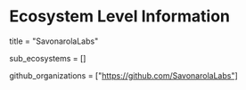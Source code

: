 # Ecosystem Level Information
title = "SavonarolaLabs"

sub_ecosystems = []

github_organizations = ["https://github.com/SavonarolaLabs"]
